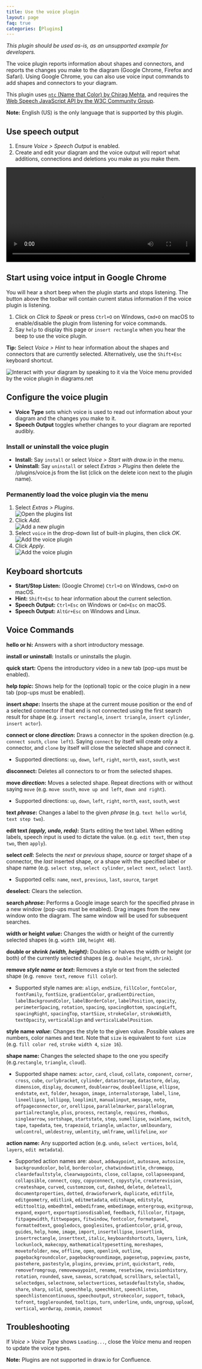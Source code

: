 ```yaml
---
title: Use the voice plugin
layout: page
faq: true
categories: [Plugins]
---
```


_This plugin should be used as-is, as an unsupported example for developers._

The voice plugin reports information about shapes and connectors, and reports the changes you make to the diagram (Google Chrome, Firefox and Safari). Using Google Chrome, you can also use voice input commands to add shapes and connectors to your diagram.

This plugin uses [``ntc`` (Name that Color) by Chirag Mehta](http://chir.ag/projects/ntc), and requires the [Web Speech JavaScript API by the W3C Community Group](https://dvcs.w3.org/hg/speech-api/raw-file/tip/speechapi.html).

**Note:** English (US) is the only language that is supported by this plugin.

## Use speech output

1. Ensure _Voice > Speech Output_ is enabled.
2. Create and edit your diagram and the voice output will report what additions, connections and deletions you make as you make them.

<video width="100%" controls="controls">
  <source src="/assets/img/blog/voice-plugin-example.mp4">
</video>

## Start using voice intput in Google Chrome

You will hear a short beep when the plugin starts and stops listening. The button above the toolbar will contain current status information if the voice plugin is listening.

1. Click on _Click to Speak_ or press ``Ctrl+O`` on Windows, ``Cmd+O`` on macOS to enable/disable the plugin from listening for voice commands.
2. Say ``help`` to display this page or ``insert rectangle`` when you hear the beep to use the voice plugin.

**Tip:** Select _Voice > Hint_ to hear information about the shapes and connectors that are currently selected. Alternatively, use the ``Shift+Esc`` keyboard shortcut.

<img src="/assets/img/blog/voice-plugin.png" style="max-width:100%;height:auto;" alt="Interact with your diagram by speaking to it via the Voice menu provided by the voice plugin in diagrams.net">

## Configure the voice plugin

* **Voice Type** sets which voice is used to read out information about your diagram and the changes you make to it.
* **Speech Output** toggles whether changes to your diagram are reported audibly.

### Install or uninstall the voice plugin

* **Install:** Say ``install`` or select _Voice > Start with draw.io_ in the menu.
* **Uninstall:** Say ``uninstall`` or select _Extras > Plugins_ then delete the /plugins/voice.js from the list (click on the delete icon next to the plugin name).

### Permanently load the voice plugin via the menu

1. Select _Extras > Plugins_.
<br /><img src="/assets/img/blog/extras-plugins.png" style="width=100%;max-width:400px;height:auto;" alt="Open the plugins list">
2. Click _Add_.
<br /><img src="/assets/img/blog/add-plugin.png" style="width=100%;max-width:200px;height:auto;" alt="Add a new plugin">
3. Select ``voice`` in the drop-down list of built-in plugins, then click _OK_.
<br /><img src="/assets/img/blog/add-voice-plugin.png" style="width=100%;max-width:200px;height:auto;" alt="Add the voice plugin">
4. Click _Apply_.
<br /><img src="/assets/img/blog/add-voice-plugin-apply.png" style="width=100%;max-width:200px;height:auto;" alt="Add the voice plugin">

## Keyboard shortcuts

* **Start/Stop Listen:** (Google Chrome) ``Ctrl+O`` on Windows, ``Cmd+O`` on macOS.
* **Hint:** ``Shift+Esc`` to hear information about the current selection.
* **Speech Output:** ``Ctrl+Esc`` on Windows or ``Cmd+Esc`` on macOS.
* **Speech Output:** ``AltGr+Esc`` on Windows and Linux.

## Voice Commands
**hello or hi:** Answers with a short introductory message.

**install or uninstall:** Installs or uninstalls the plugin.

**quick start:** Opens the introductory video in a new tab (pop-ups must be enabled).

**help _topic_:** Shows help for the (optional) topic or the coice plugin in a new tab (pop-ups must be enabled).

**insert _shape_:** Inserts the shape at the current mouse position or the end of a selected connector if that end is not connected using the first search result for shape (e.g. ``insert rectangle``, ``insert triangle``, ``insert cylinder``, ``insert actor``).

**connect or clone _direction_:** Draws a connector in the spoken direction (e.g. ``connect south``, ``clone left``). Saying ``connect`` by itself will create only a connector, and ``clone`` by itself will close the selected shape and connect it.
* Supported directions: ``up``, ``down``, ``left``, ``right``, ``north``, ``east``, ``south``, ``west``

**disconnect:** Deletes all connectors to or from the selected shapes.

**move _direction_:** Moves a selected shape. Repeat directions with or without saying ``move`` (e.g. ``move south``, ``move up and left``, ``down and right``).
* Supported directions: ``up``, ``down``, ``left``, ``right``, ``north``, ``east``, ``south``, ``west``

**text _phrase_:** Changes a label to the given _phrase_ (e.g. ``text hello world``, ``text step two``).

**edit text _(apply, undo, redo)_:** Starts editing the text label. When editing labels, speech input is used to dictate the value. (e.g. ``edit text``, then ``step two``, then ``apply``).

**select _cell_:** Selects the _next_ or _previous_ shape, _source_ or _target_ shape of a connector, the _last_ inserted shape, or a shape with the specified label or shape name (e.g. ``select step``, ``select cylinder``, ``select next``, ``select last``).
* Supported cells: ``name``, ``next``, ``previous``, ``last``, ``source``, ``target``

**deselect:** Clears the selection.

**search _phrase_:** Performs a Google image search for the specified phrase in a new window (pop-ups must be enabled). Drag images from the new window onto the diagram. The same window will be used for subsequent searches.

**width or height _value_:** Changes the width or height of the currently selected shapes (e.g. ``width 180``, ``height 40``).

**double  or shrink _(width, height)_:** Doubles or halves the width or height (or both) of the currently selected shapes (e.g. ``double height``, ``shrink``).

**remove _style name_ or _text_:** Removes a style or text from the selected shape (e.g. ``remove text``, ``remove fill color``).
* Supported style names are: ``align``, ``endSize``, ``fillColor``, ``fontColor``, ``fontFamily``, ``fontSize``, ``gradientColor``, ``gradientDirection``, ``labelBackgroundColor``, ``labelBorderColor``, ``labelPosition``, ``opacity``, ``perimeterSpacing``, ``rotation``, ``spacing``, ``spacingBottom``, ``spacingLeft``, ``spacingRight``, ``spacingTop``, ``startSize``, ``strokeColor``, ``strokeWidth``, ``textOpacity``, ``verticalAlign`` and ``verticalLabelPosition``.

**style name _value_:** Changes the style to the given value. Possible values are numbers, color names and text.  Note that ``size`` is equivalent to ``font size`` (e.g. ``fill color red``, ``stroke width 4``, ``size 16``).

**shape name:** Changes the selected shape to the one you specify (e.g.``rectangle``, ``triangle``, ``cloud``).
* Supported shape names: ``actor``, ``card``, ``cloud``, ``collate``, ``component``, ``corner``, ``cross``, ``cube``, ``curlybracket``, ``cylinder``, ``datastorage``, ``datastore``, ``delay``, ``dimension``, ``display``, ``document``, ``doublearrow``, ``doubleellipse``, ``ellipse``, ``endstate``, ``ext``, ``folder``, ``hexagon``, ``image``, ``internalstorage``, ``label``, ``line``, ``lineellipse``, ``lollipop``, ``looplimit``, ``manualinput``, ``message``, ``note``, ``offpageconnector``, ``or``, ``orellipse``, ``parallelmarker``, ``parallelogram``, ``partialrectangle``, ``plus``, ``process``, ``rectangle``, ``requires``, ``rhombus``, ``singlearrow``, ``sortshape``, ``startstate``, ``step``, ``sumellipse``, ``swimlane``, ``switch``, ``tape``, ``tapedata``, ``tee``, ``trapezoid``, ``triangle``, ``umlactor``, ``umlboundary``, ``umlcontrol``, ``umldestroy``, ``umlentity``, ``umlframe``, ``umllifeline``, ``xor``

**action name:** Any supported action (e.g. ``undo``, ``select vertices``, ``bold``, ``layers``, ``edit metadata``).
* Supported action names are: ``about``, ``addwaypoint``, ``autosave``, ``autosize``, ``backgroundcolor``, ``bold``, ``bordercolor``, ``chatwindowtitle``, ``chromeapp``, ``cleardefaultstyle``, ``clearwaypoints``, ``close``, ``collapse``, ``collapseexpand``, ``collapsible``, ``connect``, ``copy``, ``copyconnect``, ``copystyle``, ``createrevision``, ``createshape``, ``curved``, ``customzoom``, ``cut``, ``dashed``, ``delete``, ``deleteall``, ``documentproperties``, ``dotted``, ``drawioforwork``, ``duplicate``, ``editfile``, ``editgeometry``, ``editlink``, ``editmetadata``, ``editshape``, ``editstyle``, ``edittooltip``, ``embedhtml``, ``embediframe``, ``embedimage``, ``entergroup``, ``exitgroup``, ``expand``, ``export``, ``exportoptionsdisabled``, ``feedback``, ``fillcolor``, ``fitpage``, ``fitpagewidth``, ``fittwopages``, ``fitwindow``, ``fontcolor``, ``formatpanel``, ``formattedtext``, ``googledocs``, ``googlesites``, ``gradientcolor``, ``grid``, ``group``, ``guides``, ``help``, ``home``, ``image``, ``import``, ``insertellipse``, ``insertlink``, ``insertrectangle``, ``inserttext``, ``italic``, ``keyboardshortcuts``, ``layers``, ``link``, ``lockunlock``, ``makecopy``, ``mathematicaltypesetting``, ``moreshapes``, ``movetofolder``, ``new``, ``offline``, ``open``, ``openlink``, ``outline``, ``pagebackgroundcolor``, ``pagebackgroundimage``, ``pagesetup``, ``pageview``, ``paste``, ``pastehere``, ``pastestyle``, ``plugins``, ``preview``, ``print``, ``quickstart``, ``redo``, ``removefromgroup``, ``removewaypoint``, ``rename``, ``resetview``, ``revisionhistory``, ``rotation``, ``rounded``, ``save``, ``saveas``, ``scratchpad``, ``scrollbars``, ``selectall``, ``selectedges``, ``selectnone``, ``selectvertices``, ``setasdefaultstyle``, ``shadow``, ``share``, ``sharp``, ``solid``, ``speechhelp``, ``speechhint``, ``speechlisten``, ``speechlistencontinuous``, ``speechoutput``, ``strokecolor``, ``support``, ``toback``, ``tofront``, ``togglerounded``, ``tooltips``, ``turn``, ``underline``, ``undo``, ``ungroup``, ``upload``, ``vertical``, ``wordwrap``, ``zoomin``, ``zoomout``

## Troubleshooting

If _Voice > Voice Type_ shows ``Loading...``, close the _Voice_ menu and reopen to update the voice types.

**Note:** Plugins are not supported in draw.io for Confluence.

